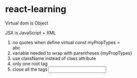 # react-learning

Virtual dom is Object

JSX is JavaScript + XML

1. no quotes when define virtual const myPropTypes = <div>abc</div>
2. variable needed to wrap with parentheses {myPropTypes}
3. use className instead of class attribute
4. only one root tag
5. close all the tags <input type="text" />
